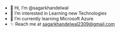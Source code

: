 - 👋 Hi, I’m @sagarkhandelwal
- 👀 I’m interested in Learning new Technologies
- 🌱 I’m currently learning Microsoft Azure
- ✨ Reach me at sagarkhandelwal2309@gmail.com

<!---
sagarkhandelwal/sagarkhandelwal is a ✨ special ✨ repository because its `README.md` (this file) appears on your GitHub profile.
You can click the Preview link to take a look at your changes.
--->
